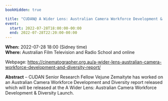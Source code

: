 ```yaml
---
bookHidden: true

title: "CUDAN@ A Wider Lens: Australian Camera Workforce Development & Diversity Launch"
event:
  start: 2022-07-28T18:00:00-00:00
  end: 2022-07-28T22:20:00-00:00
---
```


**When:** 2022-07-28 18:00 (Sidney time)   
**Where:** Australian Film Television and Radio School and online

Webpage: https://cinematographer.org.au/a-wider-lens-australian-camera-workforce-development-and-diversity-report/    

<!--more-->
**Abstract** – CUDAN Senior Research Fellow Vejune Zemaityte has worked on an Australian Camera Workforce Development and Diversity report released which will be released at the A Wider Lens: Australian Camera Workforce Development & Diversity Launch. 

